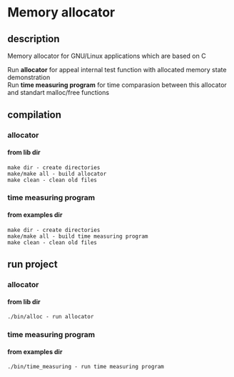 # Memory allocator

## description
 Memory allocator for GNU/Linux applications which are based on C
 
 Run **allocator** for appeal internal test function with allocated memory state demonstration  
 Run **time measuring program** for time comparasion between this allocator and standart malloc/free functions

## compilation
  ### allocator
   #### from lib dir
    make dir - create directories
    make/make all - build allocator
    make clean - clean old files
  ### time measuring program
   #### from examples dir
    make dir - create directories
    make/make all - build time measuring program
    make clean - clean old files
    
## run project
 ### allocator
   #### from lib dir
    ./bin/alloc - run allocator
 ### time measuring program
   #### from examples dir
    ./bin/time_measuring - run time measuring program
   
